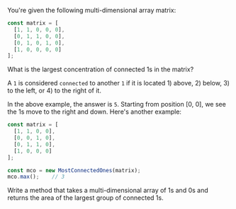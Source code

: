 You're given the following multi-dimensional array matrix:

```js
const matrix = [
  [1, 1, 0, 0, 0],
  [0, 1, 1, 0, 0],
  [0, 1, 0, 1, 0],
  [1, 0, 0, 0, 0]
];
```

What is the largest concentration of connected 1s in the matrix?

A `1` is considered `connected` to another `1` if it is located 1) above, 2) below, 3) to the left, or 4) to the right of it. 

In the above example, the answer is `5`. Starting from position [0, 0], we see the 1s move to the right and down. Here's another example:

```js
const matrix = [
  [1, 1, 0, 0],
  [0, 0, 1, 0],
  [0, 1, 1, 0],
  [1, 0, 0, 0]
];

const mco = new MostConnectedOnes(matrix);
mco.max();    // 3
```

Write a method that takes a multi-dimensional array of 1s and 0s and returns the area of the largest group of connected 1s.